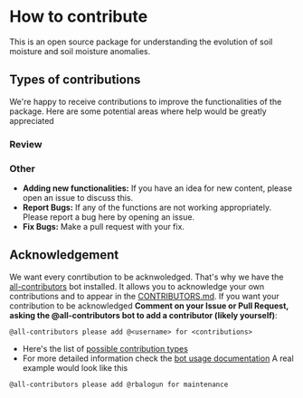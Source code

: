 # How to contribute
This is an open source package for understanding the evolution of soil moisture and soil moisture anomalies.


## Types of contributions
We're happy to receive contributions to improve the functionalities of the package. Here are some potential areas where help would be greatly appreciated
### Review

### Other
- **Adding new functionalities:** If you have an idea for new content, please open an issue to discuss this.
- **Report Bugs:** If any of the functions are not working appropriately. Please report a bug here by opening an issue.
- **Fix Bugs:** Make a pull request with your fix.

## Acknowledgement 
We want every conrtibution to be acknwoledged. That's why we have the [all-contributors](https://allcontributors.org/) bot installed. It allows you to acknowledge your own contributions and to appear in the [CONTRIBUTORS.md](CONTRIBUTORS.md). If you want your contribution to be acknowledged **Comment on your Issue or Pull Request, asking the @all-contributors bot to add a contributor (likely yourself)**:
```
@all-contributors please add @<username> for <contributions>
```
- Here's the list of [possible contribution types](https://allcontributors.org/docs/en/emoji-key)
- For more detailed information check the [bot usage documentation](https://allcontributors.org/docs/en/bot/usage)
A real example would look like this
```
@all-contributors please add @rbalogun for maintenance
```